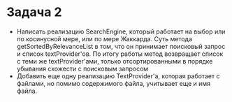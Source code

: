 # Задача 2

* Написать реализацию SearchEngine, который работает на выбор или по косинусной мере,
или по мере Жаккарда. Суть метода getSortedByRelevanceList в том, что он принимает
поисковый запрос и список textProvider'ов. По итогу работы метод возвращает список
с теми же textProvider'ами, только отсортированными в порядке убывания схожести
с поисковым запросом
* Добавить еще одну реализацию TextProvider'a, которая работает с 
файлами, но помимо содержимого файла, учитывает еще и имя файла.
